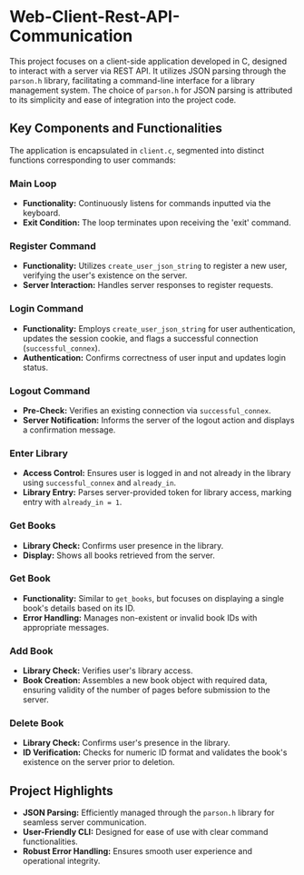 # Web-Client-Rest-API-Communication

This project focuses on a client-side application developed in C, designed to interact with a server via REST API. It utilizes JSON parsing through the `parson.h` library, facilitating a command-line interface for a library management system. The choice of `parson.h` for JSON parsing is attributed to its simplicity and ease of integration into the project code.

## Key Components and Functionalities

The application is encapsulated in `client.c`, segmented into distinct functions corresponding to user commands:

### Main Loop
- **Functionality:** Continuously listens for commands inputted via the keyboard.
- **Exit Condition:** The loop terminates upon receiving the 'exit' command.

### Register Command
- **Functionality:** Utilizes `create_user_json_string` to register a new user, verifying the user's existence on the server.
- **Server Interaction:** Handles server responses to register requests.

### Login Command
- **Functionality:** Employs `create_user_json_string` for user authentication, updates the session cookie, and flags a successful connection (`successful_connex`).
- **Authentication:** Confirms correctness of user input and updates login status.

### Logout Command
- **Pre-Check:** Verifies an existing connection via `successful_connex`.
- **Server Notification:** Informs the server of the logout action and displays a confirmation message.

### Enter Library
- **Access Control:** Ensures user is logged in and not already in the library using `successful_connex` and `already_in`.
- **Library Entry:** Parses server-provided token for library access, marking entry with `already_in = 1`.

### Get Books
- **Library Check:** Confirms user presence in the library.
- **Display:** Shows all books retrieved from the server.

### Get Book
- **Functionality:** Similar to `get_books`, but focuses on displaying a single book's details based on its ID.
- **Error Handling:** Manages non-existent or invalid book IDs with appropriate messages.

### Add Book
- **Library Check:** Verifies user's library access.
- **Book Creation:** Assembles a new book object with required data, ensuring validity of the number of pages before submission to the server.

### Delete Book
- **Library Check:** Confirms user's presence in the library.
- **ID Verification:** Checks for numeric ID format and validates the book's existence on the server prior to deletion.

## Project Highlights

- **JSON Parsing:** Efficiently managed through the `parson.h` library for seamless server communication.
- **User-Friendly CLI:** Designed for ease of use with clear command functionalities.
- **Robust Error Handling:** Ensures smooth user experience and operational integrity.
